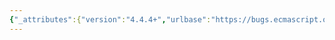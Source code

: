 ```yaml
---
{"_attributes":{"version":"4.4.4+","urlbase":"https://bugs.ecmascript.org/","maintainer":"dherman@mozilla.com"},"bug":{"bug_id":2956,"creation_ts":"2014-06-02 07:47:00 -0700","short_desc":"21.1.3.14 String.prototype.replace: Apply ToString on replaceValue even if no match was found","delta_ts":"2014-07-18 14:26:31 -0700","product":"Draft for 6th Edition","component":"technical issue","version":"Rev 25: May 22, 2014 Draft","rep_platform":"All","op_sys":"All","bug_status":"RESOLVED","resolution":"FIXED","priority":"Normal","bug_severity":"normal","everconfirmed":true,"reporter":{"uid":"andrebargull","name":"André Bargull"},"assigned_to":{"uid":"allen","name":"Allen Wirfs-Brock"},"long_desc":[{"commentid":8790,"comment_count":0,"who":{"uid":"andrebargull","name":"André Bargull"},"bug_when":"2014-06-02 07:47:17 -0700","thetext":"21.1.3.14 String.prototype.replace (searchValue, replaceValue )\n\n21.2.5.7 RegExp.prototype.replace calls ToString on a non-callable replaceValue even if no match was found. Compared to that String.prototype.replace performs an early return in step 7 and does not call ToString if no match was found. \nChange String.prototype.replace to call ToString on the replaceValue parameter before step 7. \n\nTest case:\n---\n\"a\".replace(\"b\", {toString: function(){throw 0}})\n\n\"a\".replace(/b/, {toString: function(){throw 0}})\n---"},{"commentid":9161,"comment_count":1,"who":{"uid":"allen","name":"Allen Wirfs-Brock"},"bug_when":"2014-07-12 08:20:59 -0700","thetext":"fixed in rev26 editor's draft\n\nES3&5 are not precise on this point but seem to suggest that the ToString happens after a successful match.  While Chrome currently does the after match conversion, FF, IE, and Safari all do a before match conversion.  So the legacy de facto standard seems to be before match conversion."},{"commentid":9272,"comment_count":2,"who":{"uid":"allen","name":"Allen Wirfs-Brock"},"bug_when":"2014-07-18 14:26:31 -0700","thetext":"in rev26"}]}}
---
```

